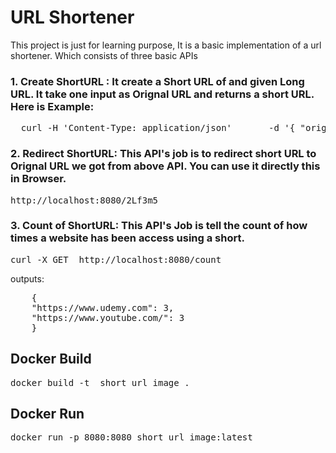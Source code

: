# URL Shortener

This project is just for learning purpose, It is a basic implementation of a url shortener. Which consists of three basic APIs

### 1. Create ShortURL : It create a Short URL of and given Long URL. It take one input as Orignal URL and returns a short URL. Here is Example:

   <pre>  curl -H 'Content-Type: application/json'       -d '{ "orignal_url":"https://www.youtube.com/"}'       -X POST       http://localhost:8080/shorten </pre> 

### 2. Redirect ShortURL: This API's job is to redirect short URL to Orignal URL we got from above API. You can use it directly this in Browser. 
   
   <pre>http://localhost:8080/2Lf3m5</pre> 

### 3. Count of ShortURL: This API's Job is tell the count of how times a website has been access using a short.
    
   <pre>curl -X GET  http://localhost:8080/count </pre> 

   outputs: 
   <pre>
    {
    "https://www.udemy.com": 3,
    "https://www.youtube.com/": 3
    }</pre>

## Docker Build 

   <pre>docker build -t  short_url_image . </pre>

## Docker Run

   <pre>docker run -p 8080:8080 short_url_image:latest  </pre> 
